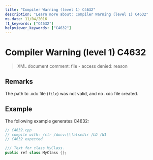 ```yaml
---
title: "Compiler Warning (level 1) C4632"
description: "Learn more about: Compiler Warning (level 1) C4632"
ms.date: 11/04/2016
f1_keywords: ["C4632"]
helpviewer_keywords: ["C4632"]
---
```

# Compiler Warning (level 1) C4632

> XML document comment: file - access denied: reason

## Remarks

The path to .xdc file (`file`) was not valid, and no .xdc file created.

## Example

The following example generates C4632:

```cpp
// C4632.cpp
// compile with: /clr /docv:\\falsedir /LD /W1
// C4632 expected

/// Text for class MyClass.
public ref class MyClass {};
```
